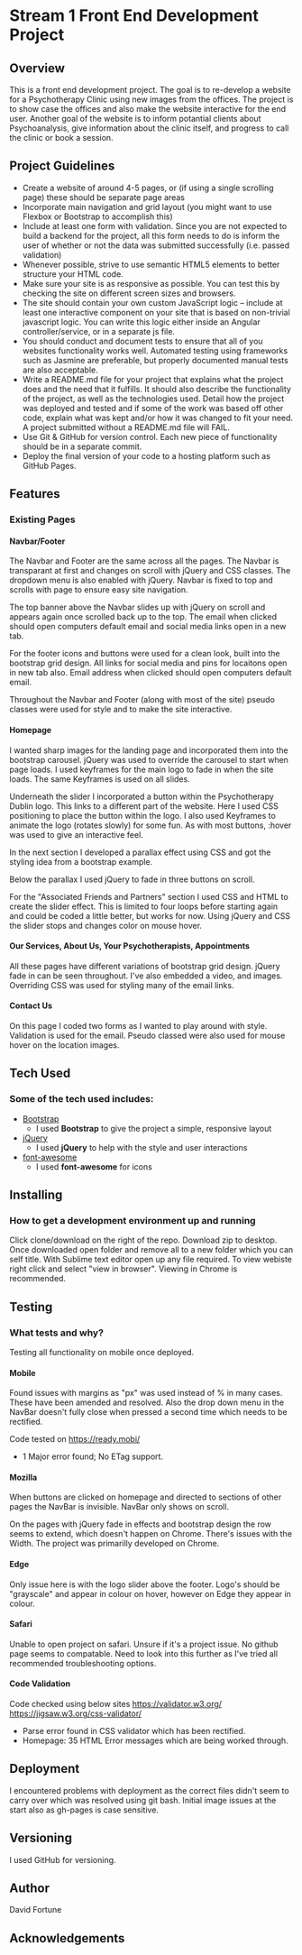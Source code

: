 # Stream 1 Front End Development Project 
 
## Overview

This is a front end development project. The goal is to re-develop a website for a Psychotherapy Clinic using new images from the offices. The project is to show case the offices and also make the website interactive for the end user. Another goal of the website is to inform potantial clients about Psychoanalysis, give information about the clinic itself, and progress to call the clinic or book a session. 

## Project Guidelines
- Create a website of around 4-5 pages, or (if using a single scrolling page) these should be separate page areas
- Incorporate main navigation and grid layout (you might want to use Flexbox or Bootstrap to accomplish this)
- Include at least one form with validation. Since you are not expected to build a backend for the project, all this form needs to do is inform the user of whether or not the data was submitted successfully (i.e. passed validation)
- Whenever possible, strive to use semantic HTML5 elements to better structure your HTML code.
- Make sure your site is as responsive as possible. You can test this by checking the site on different screen sizes and browsers.
- The site should contain your own custom JavaScript logic – include at least one interactive component on your site that is based on non-trivial javascript logic. You can write this logic either inside an Angular controller/service, or in a separate js file.
- You should conduct and document tests to ensure that all of you websites functionality works well. Automated testing using frameworks such as Jasmine are preferable, but properly documented manual tests are also acceptable.
- Write a README.md file for your project that explains what the project does and the need that it fulfills. It should also describe the functionality of the project, as well as the technologies used. Detail how the project was deployed and tested and if some of the work was based off other code, explain what was kept and/or how it was changed to fit your need. A project submitted without a README.md file will FAIL.
- Use Git & GitHub for version control. Each new piece of functionality should be in a separate commit.
- Deploy the final version of your code to a hosting platform such as GitHub Pages.
 
## Features
 
### Existing Pages
#### Navbar/Footer
The Navbar and Footer are the same across all the pages. The Navbar is transparant at first and changes on scroll with jQuery and CSS classes. The dropdown menu is also enabled with jQuery. Navbar is fixed to top and scrolls with page to ensure easy site navigation. 

The top banner above the Navbar slides up with jQuery on scroll and appears again once scrolled back up to the top. The email when clicked should open computers default email and social media links open in a new tab. 

For the footer icons and buttons were used for a clean look, built into the bootstrap grid design. All links for social media and pins for locaitons open in new tab also. Email address when clicked should open computers default email. 

Throughout the Navbar and Footer (along with most of the site) pseudo classes were used for style and to make the site interactive. 

#### Homepage
I wanted sharp images for the landing page and incorporated them into the bootstrap carousel. jQuery was used to override the carousel to start when page loads.
I used keyframes for the main logo to fade in when the site loads. The same Keyframes is used on all slides. 

Underneath the slider I incorporated a button within the Psychotherapy Dublin logo. This links to a different part of the website. Here I used CSS positioning to place the button within the logo. I also used Keyframes to animate the logo (rotates slowly) for some fun. As with most buttons, :hover was used to give an interactive feel.

In the next section I developed a parallax effect using CSS and got the styling idea from a bootstrap example. 

Below the parallax I used jQuery to fade in three buttons on scroll. 

For the "Associated Friends and Partners" section I used CSS and HTML to create the slider effect. This is limited to four loops before starting again and could be coded a little better, but works for now. Using jQuery and CSS the slider stops and changes color on mouse hover.

#### Our Services, About Us, Your Psychotherapists, Appointments

All these pages have different variations of bootstrap grid design. jQuery fade in can be seen throughout. I've also embedded a video, and images. Overriding CSS was used for styling many of the email links.   

#### Contact Us

On this page I coded two forms as I wanted to play around with style. Validation is used for the email. Pseudo classed were also used for mouse hover on the location images. 
 
## Tech Used
### Some of the tech used includes:
- [Bootstrap](http://getbootstrap.com/)
    - I used **Bootstrap** to give the project a simple, responsive layout
- [jQuery](https://www.jquery.com/)
    - I used **jQuery** to help with the style and user interactions
- [font-awesome](http://fontawesome.io/)
    - I used **font-awesome** for icons 

## Installing
### How to get a development environment up and running
Click clone/download on the right of the repo. Download zip to desktop. Once downloaded open folder and remove all to a new folder which you can self title. With Sublime text editor open up any file required. To view webiste right click and select "view in browser". Viewing in Chrome is recommended.

## Testing
### What tests and why?
Testing all functionality on mobile once deployed. 

#### Mobile
Found issues with margins as "px" was used instead of % in many cases. These have been amended and resolved. Also the drop down menu in the NavBar doesn't fully close when pressed a second time which needs to be rectified.

Code tested on https://ready.mobi/
 - 1 Major error found; No ETag support.  

#### Mozilla
When buttons are clicked on homepage and directed to sections of other pages the NavBar is invisible. NavBar only shows on scroll.

On the pages with jQuery fade in effects and bootstrap design the row seems to extend, which doesn't happen on Chrome. There's issues with the Width. The project was primarilly developed on Chrome.

#### Edge 
Only issue here is with the logo slider above the footer. Logo's should be "grayscale" and appear in colour on hover, however on Edge they appear in colour. 

#### Safari 
Unable to open project on safari. Unsure if it's a project issue. No github page seems to compatable. Need to look into this further as I've tried all recommended troubleshooting options.  

#### Code Validation
Code checked using below sites
https://validator.w3.org/
https://jigsaw.w3.org/css-validator/

- Parse error found in CSS validator which has been rectified.
- Homepage: 35 HTML Error messages which are being worked through.

## Deployment
I encountered problems with deployment as the correct files didn't seem to carry over which was resolved using git bash. Initial image issues at the start also as gh-pages is case sensitive.

## Versioning
I used GitHub for versioning. 

## Author
David Fortune

## Acknowledgements